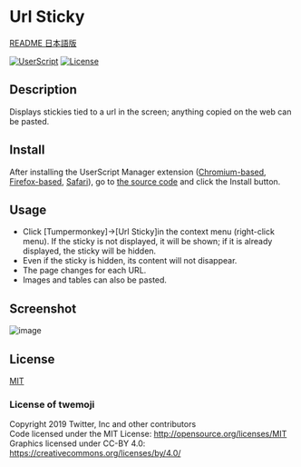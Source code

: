 # Url Sticky

[README 日本語版](./README_ja.md)

[![UserScript](https://img.shields.io/badge/Framework-UserScript-blue.svg)](https://en.wikipedia.org/wiki/Userscript)
[![License](https://img.shields.io/github/license/hidao80/UserScript)](/LICENSE)

## Description

Displays stickies tied to a url in the screen; anything copied on the web can be pasted.

## Install

After installing the UserScript Manager extension ([Chromium-based][chrome-extension], [Firefox-based][firefox-extension], [Safari][safari-extension]), go to [the source code][source] and click the Install button.

[chrome-extension]: https://chrome.google.com/webstore/detail/tampermonkey/dhdgffkkebhmkfjojejmpbldmpobfkfo "Tampermonkey"
[firefox-extension]: https://addons.mozilla.org/en-US/firefox/addon/tampermonkey/ "Tampermonkey"
[safari-extension]: https://apps.apple.com/us/app/userscripts/id1463298887 "UserScripts"
[source]: https://github.com/hidao80/UserScript/raw/main/src/Others/UrlSticky/UrlSticky.user.js "Source code"


## Usage

- Click \[Tumpermonkey\]->\[Url Sticky\]in the context menu (right-click menu).
    If the sticky is not displayed, it will be shown; if it is already displayed, the sticky will be hidden.
- Even if the sticky is hidden, its content will not disappear.
- The page changes for each URL.
- Images and tables can also be pasted.
## Screenshot

![image](https://user-images.githubusercontent.com/8155294/219000245-09c37ec6-8291-42bc-9cc5-ddc02abc508a.png)

## License

[MIT](/LICENSE)

### License of twemoji

Copyright 2019 Twitter, Inc and other contributors\
Code licensed under the MIT License: <http://opensource.org/licenses/MIT>\
Graphics licensed under CC-BY 4.0: <https://creativecommons.org/licenses/by/4.0/>
